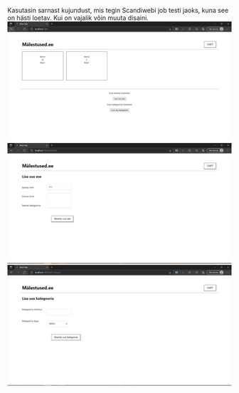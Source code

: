Kasutasin sarnast kujundust, mis tegin Scandiwebi job testi jaoks, kuna see on hästi loetav. Kui on vajalik võin muuta disaini.
![alt text](https://github.com/mxc2/Rakenduste-programmeerimine/blob/main/Rakenduste%20Programmeerimine/MondayTunnid/demos/img/Pic1.PNG)
![alt text](https://github.com/mxc2/Rakenduste-programmeerimine/blob/main/Rakenduste%20Programmeerimine/MondayTunnid/demos/img/pic2.PNG)
![alt text](https://github.com/mxc2/Rakenduste-programmeerimine/blob/main/Rakenduste%20Programmeerimine/MondayTunnid/demos/img/pic3.png)
